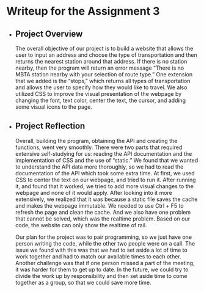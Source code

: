 # Writeup for the Assignment 3
* ## **Project Overview**	
    
    The overall objective of our project is to build a website that allows the user to input an address and choose the type of transportation and then returns the nearest station around that address. If there is no station nearby, then the program will return an error message “There is no MBTA station nearby with your selection of route type.” One extension that we added is the “stops,” which returns all types of transportation and allows the user to specify how they would like to travel. We also utilized CSS to improve the visual presentation of the webpage by changing the font, text color, center the text, the cursor, and adding some visual icons to the page.

* ## **Project Reflection**
    
    Overall, building the program, obtaining the API and creating the functions, went very smoothly. There were two parts that required extensive self-studying for us: reading the API documentation and the implementation of CSS and the use of “static.” We found that we wanted to understand the API data more thoroughly, so we had to read the documentation of the API which took some extra time. At first, we used CSS to center the text on our webpage, and tried to run it. After running it, and found that it worked, we tried to add more visual changes to the webpage and none of it would apply. After looking into it more extensively, we realized that it was because a static file saves the cache and makes the webpage immutable. We needed to use Ctrl + F5 to refresh the page and clean the cache. And we also have one problem that cannot be solved, which was the realtime problem. Based on our code, the website can only show the realtime of rail.
    
    Our plan for the project was to pair programming, so we just have one person writing the code, while the other two people were on a call. The issue we found with this was that we had to set aside a lot of time to work together and had to match our available times to each other. Another challenge was that if one person missed a part of the meeting, it was harder for them to get up to date. In the future, we could try to divide the work up by responsibility and then set aside time to come together as a group, so that we could save more time.
